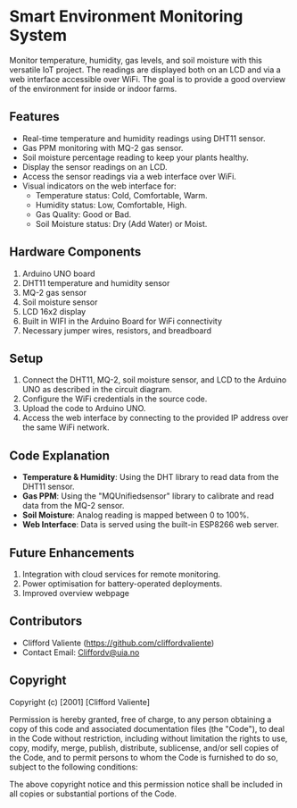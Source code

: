 
# Smart Environment Monitoring System 

Monitor temperature, humidity, gas levels, and soil moisture with this versatile IoT project. The readings are displayed both on an LCD and via a web interface accessible over WiFi.
The goal is to provide a good overview of the environment for inside or indoor farms.


## Features

-   Real-time temperature and humidity readings using DHT11 sensor.
-   Gas PPM monitoring with MQ-2 gas sensor.
-   Soil moisture percentage reading to keep your plants healthy.
-   Display the sensor readings on an LCD.
-   Access the sensor readings via a web interface over WiFi.
-   Visual indicators on the web interface for:
    -   Temperature status: Cold, Comfortable, Warm.
    -   Humidity status: Low, Comfortable, High.
    -   Gas Quality: Good or Bad.
    -   Soil Moisture status: Dry (Add Water) or Moist.

## Hardware Components

1.  Arduino UNO board
2.  DHT11 temperature and humidity sensor
3.  MQ-2 gas sensor
4.  Soil moisture sensor
5.  LCD 16x2 display
6.  Built in WIFI in the Arduino Board for WiFi connectivity
7.  Necessary jumper wires, resistors, and breadboard

## Setup

1.  Connect the DHT11, MQ-2, soil moisture sensor, and LCD to the Arduino UNO as described in the circuit diagram.
2.  Configure the WiFi credentials in the source code.
3.  Upload the code to Arduino UNO.
4.  Access the web interface by connecting to the provided IP address over the same WiFi network.

## Code Explanation

-   **Temperature & Humidity**: Using the DHT library to read data from the DHT11 sensor.
-   **Gas PPM**: Using the "MQUnifiedsensor" library to calibrate and read data from the MQ-2 sensor.
-   **Soil Moisture**: Analog reading is mapped between 0 to 100%.
-   **Web Interface**: Data is served using the built-in ESP8266 web server.

## Future Enhancements

1.  Integration with cloud services for remote monitoring.
2.  Power optimisation for battery-operated deployments.
3. Improved overview webpage

## Contributors

-   Clifford Valiente (https://github.com/cliffordvaliente)
-   Contact Email:  Cliffordv@uia.no 

## Copyright

Copyright (c) [2001] [Clifford Valiente]

Permission is hereby granted, free of charge, to any person obtaining a copy
of this code and associated documentation files (the "Code"), to deal
in the Code without restriction, including without limitation the rights
to use, copy, modify, merge, publish, distribute, sublicense, and/or sell
copies of the Code, and to permit persons to whom the Code is
furnished to do so, subject to the following conditions:

The above copyright notice and this permission notice shall be included in all
copies or substantial portions of the Code.

